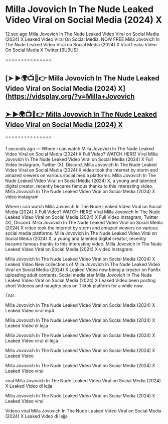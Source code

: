 ﻿# Milla Jovovich In The Nude Leaked Video Viral on Social Media (2024) X



12 sec ago Milla Jovovich In The Nude Leaked Video Viral on Social Media (2024) X Leaked Video Viral On Social Media. NOW FREE Milla Jovovich In The Nude Leaked Video Viral on Social Media (2024) X Viral Leaks Video On Social Media X Twitter [9U9US]

⭐⭐⭐⭐⭐⭐⭐⭐⭐⭐⭐⭐⭐⭐⭐

## [➤ ►🌍📺📱👉 Milla Jovovich In The Nude Leaked Video Viral on Social Media (2024) X](https://vidsplay.org/?v=Milla+Jovovich

## [➤ ►🌍📺📱👉 Milla Jovovich In The Nude Leaked Video Viral on Social Media (2024) X](https://vidsplay.org/?v=Milla+Jovovich)


⭐⭐⭐⭐⭐⭐⭐⭐⭐⭐⭐⭐⭐⭐⭐



1 seconds ago — Where i can watch Milla Jovovich In The Nude Leaked Video Viral on Social Media (2024) X Full Video? WATCH HERE! Viral Milla Jovovich In The Nude Leaked Video Viral on Social Media (2024) X Full Video Instagram, Twitter (X), Discord. Milla Jovovich In The Nude Leaked Video Viral on Social Media (2024) X video took the internet by storm and amazed viewers on various social media platforms. Milla Jovovich In The Nude Leaked Video Viral on Social Media (2024) X, a young and talented digital creator, recently became famous thanks to this interesting video. Milla Jovovich In The Nude Leaked Video Viral on Social Media (2024) X video instagram

Where i can watch Milla Jovovich In The Nude Leaked Video Viral on Social Media (2024) X Full Video? WATCH HERE! Viral Milla Jovovich In The Nude Leaked Video Viral on Social Media (2024) X Full Video Instagram, Twitter (X), Discord. Milla Jovovich In The Nude Leaked Video Viral on Social Media (2024) X video took the internet by storm and amazed viewers on various social media platforms. Milla Jovovich In The Nude Leaked Video Viral on Social Media (2024) X, a young and talented digital creator, recently became famous thanks to this interesting video. Milla Jovovich In The Nude Leaked Video Viral on Social Media (2024) X video Instagram.

Milla Jovovich In The Nude Leaked Video Viral on Social Media (2024) X Leaked Video New collections of Milla Jovovich In The Nude Leaked Video Viral on Social Media (2024) X Leaked Video now being a creator on Fanfix uploading adult contents. Social media star Milla Jovovich In The Nude Leaked Video Viral on Social Media (2024) X Leaked Video been posting short Videoos and naughty pics on Tiktok platform for a while now.

TAG :

 

Milla Jovovich In The Nude Leaked Video Viral on Social Media (2024) X Leaked Video viral mp4

 

Milla Jovovich In The Nude Leaked Video Viral on Social Media (2024) X Leaked Video di lejja

 

Milla Jovovich In The Nude Leaked Video Viral on Social Media (2024) X Leaked Video viral di lejja

 

Milla Jovovich In The Nude Leaked Video Viral on Social Media (2024) X Leaked Video

 

Milla Jovovich In The Nude Leaked Video Viral on Social Media (2024) X Leaked Video viral

 

viral Milla Jovovich In The Nude Leaked Video Viral on Social Media (2024) X Leaked Video di lejja

 

Milla Jovovich In The Nude Leaked Video Viral on Social Media (2024) X Leaked Video viral

 

Videoo viral Milla Jovovich In The Nude Leaked Video Viral on Social Media (2024) X Leaked Video di lejja